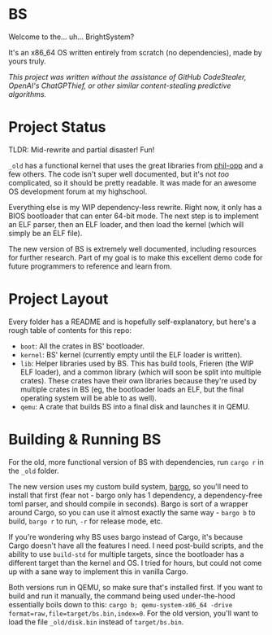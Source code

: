 # BS

Welcome to the... uh... BrightSystem?

It's an x86_64 OS written entirely from scratch (no dependencies), made by yours truly.

*This project was written without the assistance of GitHub CodeStealer, OpenAI's ChatGPThief, or other similar
content-stealing predictive algorithms.*

# Project Status

TLDR: Mid-rewrite and partial disaster! Fun!

`_old` has a functional kernel that uses the great libraries from [phil-opp](https://os.phil-opp.com/) and a few others. The code
isn't super well documented, but it's not *too* complicated, so it should be pretty readable. It was made for an awesome
OS development forum at my highschool.

Everything else is my WIP dependency-less rewrite. Right now, it only has a BIOS bootloader that can enter 64-bit mode.
The next step is to implement an ELF parser, then an ELF loader, and then load the kernel (which will simply be an ELF file).

The new version of BS is extremely well documented, including resources for further research. Part of my goal is to make this
excellent demo code for future programmers to reference and learn from.

# Project Layout

Every folder has a README and is hopefully self-explanatory, but here's a rough table of contents for this repo:
- `boot`: All the crates in BS' bootloader.
- `kernel`: BS' kernel (currently empty until the ELF loader is written).
- `lib`: Helper libraries used by BS. This has build tools, Frieren (the WIP ELF loader), and a common library (which will
soon be split into multiple crates). These crates have their own libraries because they're used by multiple crates in BS
(eg, the bootloader loads an ELF, but the final operating system will be able to as well).
- `qemu`: A crate that builds BS into a final disk and launches it in QEMU.

# Building & Running BS

For the old, more functional version of BS with dependencies, run `cargo r` in the `_old` folder.

The new version uses my custom build system, [bargo](https://github.com/bright-shard/bargo), so you'll need to install that first
(fear not - bargo only has 1 dependency, a dependency-free toml parser, and should compile in seconds). Bargo is sort of a wrapper
around Cargo, so you can use it almost exactly the same way - `bargo b` to build, `bargo r` to run, `-r` for release mode, etc.

If you're wondering why BS uses bargo instead of Cargo, it's because Cargo doesn't have all the features I need. I need post-build
scripts, and the ability to use `build-std` for multiple targets, since the bootloader has a different target than the kernel and OS. I tried for hours, but could not come up with a sane way to implement this in vanilla Cargo.

Both versions run in QEMU, so make sure that's installed first. If you want to build and run it manually, the command being used
under-the-hood essentially boils down to this: `cargo b; qemu-system-x86_64 -drive format=raw,file=target/bs.bin,index=0`. For the
old version, you'll want to load the file `_old/disk.bin` instead of `target/bs.bin`.

